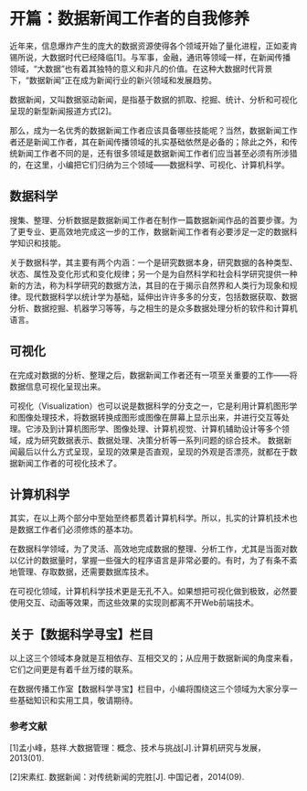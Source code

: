 # 开篇：数据新闻工作者的自我修养

近年来，信息爆炸产生的庞大的数据资源使得各个领域开始了量化进程，正如麦肯锡所说，大数据时代已经降临[1]。与军事，金融，通讯等领域一样，在新闻传播领域，“大数据”也有着其独特的意义和非凡的价值。在这种大数据时代背景下，“数据新闻”正在成为新闻行业的新兴领域和发展趋势。

数据新闻，又叫数据驱动新闻，是指基于数据的抓取、挖掘、统计、分析和可视化呈现的新型新闻报道方式[2]。

那么，成为一名优秀的数据新闻工作者应该具备哪些技能呢？当然，数据新闻工作者还是新闻工作者，其在新闻传播领域的扎实基础依然是必备的；除此之外，和传统新闻工作者不同的是，还有很多领域是数据新闻工作者们应当甚至必须有所涉猎的，在这里，小编把它们归纳为三个领域——数据科学、可视化、计算机科学。


## 数据科学
搜集、整理、分析数据是数据新闻工作者在制作一篇数据新闻作品的首要步骤。为了更专业、更高效地完成这一步的工作，数据新闻工作者有必要涉足一定的数据科学知识和技能。

关于数据科学，其主要有两个内涵：一个是研究数据本身，研究数据的各种类型、状态、属性及变化形式和变化规律；另一个是为自然科学和社会科学研究提供一种新的方法，称为科学研究的数据方法，其目的在于揭示自然界和人类行为现象和规律。现代数据科学以统计学为基础，延伸出许许多多的分支，包括数据获取、数据分析、数据挖掘、机器学习等等，与之相生的是众多数据处理分析的软件和计算机语言。
<!-- 插入图片 数据科学科学体系框架-->

## 可视化
在完成对数据的分析、整理之后，数据新闻工作者还有一项至关重要的工作——将数据信息可视化呈现出来。

可视化（Visualization）也可以说是数据科学的分支之一，它是利用计算机图形学和图像处理技术，将数据转换成图形或图像在屏幕上显示出来，并进行交互等处理。它涉及到计算机图形学、图像处理、计算机视觉、计算机辅助设计等多个领域，成为研究数据表示、数据处理、决策分析等一系列问题的综合技术。
数据新闻最后以什么方式呈现，呈现的效果是否直观，呈现的外观是否漂亮，就都在于数据新闻工作者的可视化技术了。

## 计算机科学
其实，在以上两个部分中至始至终都贯着计算机科学。所以，扎实的计算机技术也是数据工作者们必须修炼的基本功。

在数据科学领域，为了灵活、高效地完成数据的整理、分析工作，尤其是当面对数以亿计的数据量时，掌握一些强大的程序语言是非常必要的。有时，为了有条不紊地管理、存取数据，还需要数据库技术。

在可视化领域，计算机科学技术更是无孔不入。如果想把可视化做到极致，必然要使用交互、动画等效果，而这些效果的实现则都离不开Web前端技术。

## 关于【数据科学寻宝】栏目
以上这三个领域本身就是互相依存、互相交叉的；从应用于数据新闻的角度来看，它们之间更是有着千丝万缕的联系。
<!--插入数据科学、可视化、计算机技术、应用专业关系图-->
在数据传播工作室【数据科学寻宝】栏目中，小编将围绕这三个领域为大家分享一些基础知识和实用工具，敬请期待。

### 参考文献
[1]孟小峰，慈祥.大数据管理：概念、技术与挑战[J].计算机研究与发展，2013(01).

[2]宋素红. 数据新闻：对传统新闻的完胜[J]. 中国记者，2014(09).



